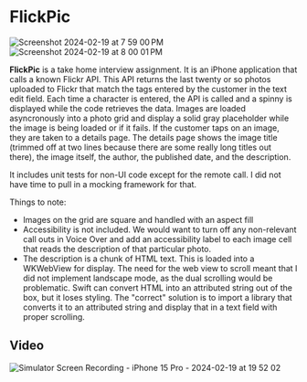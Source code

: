 # FlickPic

![Screenshot 2024-02-19 at 7 59 00 PM](https://github.com/weitzel926/FlickPic_CVS/assets/3514194/8a8568d3-d790-4d46-8f26-f876f9c4e733)  ![Screenshot 2024-02-19 at 8 00 01 PM](https://github.com/weitzel926/FlickPic_CVS/assets/3514194/9b8e3e63-cb69-4a58-ac9a-8448cf3d3c5c)

**FlickPic** is a take home interview assignment.  It is an iPhone application that calls a known Flickr API.  This API returns the last twenty or so photos uploaded to Flickr that match the tags entered by the customer in the text edit field.  Each time a character is entered, the API is called and a spinny is displayed while the code retrieves the data.  Images are loaded asyncronously into a photo grid and display a solid gray placeholder while the image is being loaded or if it fails.  If the customer taps on an image, they are taken to a details page.  The details page shows the image title (trimmed off at two lines because there are some really long titles out there), the image itself, the author, the published date, and the description.

It includes unit tests for non-UI code except for the remote call.  I did not have time to pull in a mocking framework for that.  

Things to note:
- Images on the grid are square and handled with an aspect fill
- Accessibility is not included.  We would want to turn off any non-relevant call outs in Voice Over and add an accessibility label to each image cell that reads the description of that particular photo.
- The description is a chunk of HTML text.  This is loaded into a WKWebView for display.  The need for the web view to scroll meant that I did not implement landscape mode, as the dual scrolling would be problematic.  Swift can convert HTML into an attributed string out of the box, but it loses styling.  The "correct" solution is to import a library that converts it to an attributed string and display that in a text field with proper scrolling.

## Video
![Simulator Screen Recording - iPhone 15 Pro - 2024-02-19 at 19 52 02](https://github.com/weitzel926/FlickPic_CVS/assets/3514194/9035f82a-07fc-412f-917e-2edd30679dd5)
